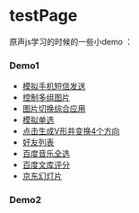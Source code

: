 # testPage
原声js学习的时候的一些小demo
：
### Demo1
- [模拟手机短信发送](https://zangruyan.github.io/testPage/02/%E6%A8%A1%E6%8B%9F%E6%89%8B%E6%9C%BA%E7%9F%AD%E4%BF%A1%E5%8F%91%E9%80%81/%E4%BD%9C%E4%B8%9AiPhone.html)
- [控制多组图片](https://zangruyan.github.io/testPage/02/%E6%8E%A7%E5%88%B6%E5%A4%9A%E7%BB%84%E5%9B%BE%E7%89%87/%E4%BC%98%E5%8C%96.html)
- [图片切换综合应用](https://zangruyan.github.io/testPage/02/%E5%9B%BE%E7%89%87%E5%88%87%E6%8D%A2%E7%BB%BC%E5%90%88%E5%BA%94%E7%94%A8/%E4%BD%9C%E4%B8%9A.html)
- [模拟单选](https://zangruyan.github.io/testPage/02/%E6%A8%A1%E6%8B%9F%E5%8D%95%E9%80%89/%E6%A8%A1%E6%8B%9F%E5%8D%95%E9%80%89.html)
- [点击生成V形并变换4个方向](https://zangruyan.github.io/testPage/02/%E7%82%B9%E5%87%BB%E7%94%9F%E6%88%90V%E5%BD%A2%E5%B9%B6%E5%8F%98%E6%8D%A24%E4%B8%AA%E6%96%B9%E5%90%91/%E7%94%9F%E6%88%90V%E5%AD%97.html)
- [好友列表](https://zangruyan.github.io/testPage/02/%E5%A5%BD%E5%8F%8B%E5%88%97%E8%A1%A8/%E5%A5%BD%E5%8F%8B%E5%88%97%E8%A1%A8.html)
- [百度音乐全选](https://zangruyan.github.io/testPage/02/%E7%99%BE%E5%BA%A6%E9%9F%B3%E4%B9%90%E5%85%A8%E9%80%89/%E7%99%BE%E5%BA%A6%E9%9F%B3%E4%B9%90%E5%85%A8%E9%80%89.html)
- [百度文库评分](https://zangruyan.github.io/testPage/02/%E7%99%BE%E5%BA%A6%E6%96%87%E5%BA%93%E8%AF%84%E5%88%86/%E7%99%BE%E5%BA%A6%E6%96%87%E5%BA%93%E8%AF%84%E5%88%86.html)
- [京东幻灯片](https://zangruyan.github.io/testPage/02/%E4%BA%AC%E4%B8%9C%E5%B9%BB%E7%81%AF%E7%89%87/%E4%BA%AC%E4%B8%9C%E5%B9%BB%E7%81%AF%E7%89%87.html)

### Demo2
